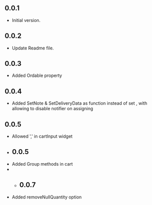 ## 0.0.1
- Initial version.
## 0.0.2
- Update Readme file.
## 0.0.3
- Added Ordable property
## 0.0.4
- Added SetNote & SetDeliveryData as function instead of set , with allowing to disable notifier on assigning 
## 0.0.5
- Allowed ',' in cartInput widget
- ## 0.0.5
- Added Group methods in cart
- - ## 0.0.7
- Added removeNullQuantity option